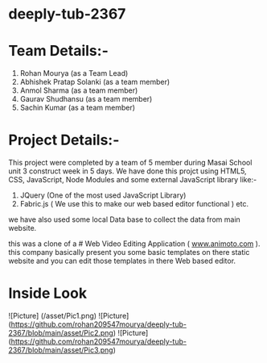 # deeply-tub-2367


# Team Details:-
1. Rohan Mourya (as a Team Lead)
2. Abhishek Pratap Solanki (as a team member)
3. Anmol Sharma (as a team member)
4. Gaurav Shudhansu (as a team member)
5. Sachin Kumar (as a team member)


# Project Details:-
This project were completed by a team of 5 member during Masai School unit 3 construct week in 5 days.
We have done this projct using HTML5, CSS, JavaScript, Node Modules and some external JavaScript library like:-
1. JQuery (One of the most used JavaScript Library)
2. Fabric.js ( We use this to make our web based editor functional ) etc.

we have also used some local Data base to collect the data from main website.

this was a clone of a # Web Video Editing Application ( www.animoto.com ). this company basically present you some basic templates
on there static website and you can edit those templates in there Web based editor.


# Inside Look

![Picture] (/asset/Pic1.png)
![Picture] (https://github.com/rohan209547mourya/deeply-tub-2367/blob/main/asset/Pic2.png)
![Picture] (https://github.com/rohan209547mourya/deeply-tub-2367/blob/main/asset/Pic3.png)

<img href="https://github.com/rohan209547mourya/deeply-tub-2367/blob/main/asset/Pic1.png" />
